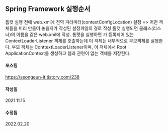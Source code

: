 ## Spring Framework 실행순서

톰캣 실행 전에 web.xml에 전역 파라미터(contextConfigLocation) 설정 => 어떤 객체들을 미리 만들어 놓을지가 작성된 설정파일의 경로 작성
톰캣 실행되면 클래스(리스너)의 이름을 같은 web.xml에 작성. 톰캣을 실행하면 <listener>가 등록되어 있는 ContextLoaderListener 객체를 호출하는데
이 객체는 내부적으로 부모객체를 실행한다. 부모 객체는 ConttextLoaderListener이며, 이 객체에서 Root ApplicationContext를 생성하고 웹과 관련이 없는 객체를 저장한다.
#### 포스팅
https://seongeun-it.tistory.com/238

#### 작성일
2021.11.15

#### 수정됨
2022.02.20